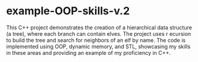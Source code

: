 # example-OOP-skills-v.2
This C++ project demonstrates the creation of a hierarchical data structure (a tree), where each branch can contain elves. The project uses r
ecursion to build the tree and search for neighbors of an elf by name. The code is implemented using OOP, dynamic memory, and STL, showcasing my 
skills in these areas and providing an example of my proficiency in C++.
